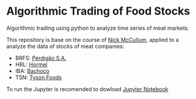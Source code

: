 ﻿# Algorithmic Trading of Food Stocks

Algorithmic trading using python to analyze time series of meat markets.

This repository is base on the course of [Nick McCullum](https://nickmccullum.com/), applied to a analyze the data of stocks of meat companies:

 - BRFS: [Perdigão S.A.](https://en.wikipedia.org/wiki/Perdig%C3%A3o_S.A.)
 - HRL: [Hormel](https://www.hormelfoods.com/)
 - IBA: [Bachoco](https://corporativo.bachoco.com.mx/en/home/)
 - TSN: [Tyson Foods](https://www.tyson.com/?gclid=Cj0KCQiA88X_BRDUARIsACVMYD9uc-k83WSDDihwHCZovRTlP4g57bYLFz73Xgv-ksm_r7846gasU_caArm8EALw_wcB&gclsrc=aw.ds)

To run the Jupyter is recomended to dowload [Jupyter Notebook](https://jupyter.org/)

# 